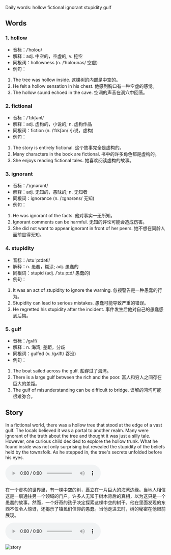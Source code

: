 Daily words: hollow fictional ignorant stupidity gulf

## Words
### 1. hollow
- 音标：/ˈhɒloʊ/ <span style="cursor: pointer;" onclick="document.getElementById('audio-player-1').play()"><i class="fas fa-volume-up"></i></span>
<audio id="audio-player-1" src="https://files.dwong.top/words/hollow.mp3" style="display:none;"></audio>
- 解释：adj. 中空的，空虚的; v. 挖空
- 同根词：hollowness (n. /ˈhɒloʊnəs/ 空虚)
- 例句：
1. The tree was hollow inside. 这棵树的内部是中空的。
2. He felt a hollow sensation in his chest. 他感到胸口有一种空虚的感觉。
3. The hollow sound echoed in the cave. 空洞的声音在洞穴中回荡。

### 2. fictional
- 音标：/ˈfɪkʃənl/ <span style="cursor: pointer;" onclick="document.getElementById('audio-player-2').play()"><i class="fas fa-volume-up"></i></span>
<audio id="audio-player-2" src="https://files.dwong.top/words/fictional.mp3" style="display:none;"></audio>
- 解释：adj. 虚构的，小说的; n. 虚构作品
- 同根词：fiction (n. /ˈfɪkʃən/ 小说，虚构)
- 例句：
1. The story is entirely fictional. 这个故事完全是虚构的。
2. Many characters in the book are fictional. 书中的许多角色都是虚构的。
3. She enjoys reading fictional tales. 她喜欢阅读虚构的故事。

### 3. ignorant
- 音标：/ˈɪɡnərənt/ <span style="cursor: pointer;" onclick="document.getElementById('audio-player-3').play()"><i class="fas fa-volume-up"></i></span>
<audio id="audio-player-3" src="https://files.dwong.top/words/ignorant.mp3" style="display:none;"></audio>
- 解释：adj. 无知的，愚昧的; n. 无知者
- 同根词：ignorance (n. /ˈɪɡnərəns/ 无知)
- 例句：
1. He was ignorant of the facts. 他对事实一无所知。
2. Ignorant comments can be harmful. 无知的评论可能会造成伤害。
3. She did not want to appear ignorant in front of her peers. 她不想在同龄人面前显得无知。

### 4. stupidity
- 音标：/stuːˈpɪdəti/ <span style="cursor: pointer;" onclick="document.getElementById('audio-player-4').play()"><i class="fas fa-volume-up"></i></span>
<audio id="audio-player-4" src="https://files.dwong.top/words/stupidity.mp3" style="display:none;"></audio>
- 解释：n. 愚蠢，糊涂; adj. 愚蠢的
- 同根词：stupid (adj. /ˈstuːpɪd/ 愚蠢的)
- 例句：
1. It was an act of stupidity to ignore the warning. 忽视警告是一种愚蠢的行为。
2. Stupidity can lead to serious mistakes. 愚蠢可能导致严重的错误。
3. He regretted his stupidity after the incident. 事件发生后他对自己的愚蠢感到后悔。

### 5. gulf
- 音标：/ɡʌlf/ <span style="cursor: pointer;" onclick="document.getElementById('audio-player-5').play()"><i class="fas fa-volume-up"></i></span>
<audio id="audio-player-5" src="https://files.dwong.top/words/gulf.mp3" style="display:none;"></audio>
- 解释：n. 海湾; 差距，分歧
- 同根词：gulfed (v. /ɡʌlft/ 吞没)
- 例句：
1. The boat sailed across the gulf. 船穿过了海湾。
2. There is a large gulf between the rich and the poor. 富人和穷人之间存在巨大的差距。
3. The gulf of misunderstanding can be difficult to bridge. 误解的鸿沟可能很难弥合。

## Story
In a fictional world, there was a hollow tree that stood at the edge of a vast gulf. The locals believed it was a portal to another realm. Many were ignorant of the truth about the tree and thought it was just a silly tale. However, one curious child decided to explore the hollow trunk. What he found inside was not only surprising but revealed the stupidity of the beliefs held by the townsfolk. As he stepped in, the tree's secrets unfolded before his eyes.

<audio controls>
  <source src="https://files.dwong.top/story/2024-09-09-english.mp3" type="audio/mpeg">
  你的浏览器不支持音频元素。
</audio>
  

在一个虚构的世界里，有一棵中空的树，矗立在一片巨大的海湾边缘。当地人相信这是一扇通往另一个领域的门户。许多人无知于树木背后的真相，以为这只是一个愚蠢的故事。然而，一个好奇的孩子决定探索这棵中空的树干。他在里面发现的东西不仅令人惊讶，还揭示了镇民们信仰的愚蠢。当他走进去时，树的秘密在他眼前展现。

<audio controls>
  <source src="https://files.dwong.top/story/2024-09-09-chinese.mp3" type="audio/mpeg">
  你的浏览器不支持音频元素。
</audio>
  

![story](https://files.dwong.top/images/2024-09-09.png)

